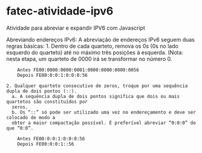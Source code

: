 # fatec-atividade-ipv6
Atividade para abreviar e expandir IPV6 com Javascript


Abreviando endereços IPv6:
  A abreviação de endereços IPv6 seguem duas regras básicas:
    1. Dentro de cada quarteto, remova os 0s (0s no lado esquerdo do quarteto) até no máximo três
    posições à esquerda. (Nota: nesta etapa, um quarteto de 0000 irá se transformar no número 0.

        Antes FE00:0000:0000:0001:0000:0000:0000:0056
        Depois FE00:0:0:1:0:0:0:56

    2. Qualquer quarteto consecutivo de zeros, troque por uma sequência dupla de dois pontos (::).
      a. A sequência dupla de dois pontos significa que dois ou mais quartetos são constituídos por
      zeros.
      b. Os “::” só pode ser utilizado uma vez no endereçamento e deve ser colocado de modo a
      obter a maior compactação possível. É preferível abreviar “0:0:0” do que “0:0”.
      
        Antes FE00:0:0:1:0:0:0:56
        Depois FE00:0:0:1::56

